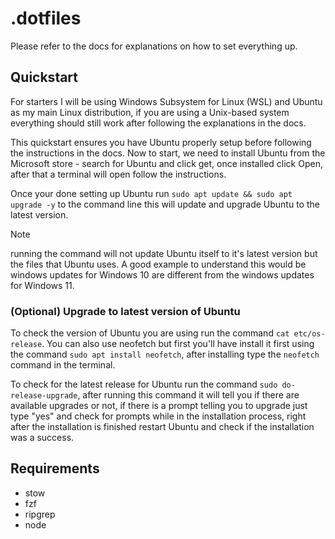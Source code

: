# .dotfiles
Please refer to the docs for explanations on how to set everything up.

## Quickstart
For starters I will be using Windows Subsystem for Linux (WSL) and Ubuntu as my
main Linux distribution, if you are using a Unix-based system everything should
still work after following the explanations in the docs. 

This quickstart ensures you have Ubuntu properly setup before following the
instructions in the docs. Now to start, we need to install Ubuntu from the
Microsoft store - search for Ubuntu and click get, once installed click Open,
after that a terminal will open follow the instructions.

Once your done setting up Ubuntu run `sudo apt update && sudo apt upgrade -y`
to the command line this will update and upgrade Ubuntu to the latest version.
> [!NOTE]
running the command will not update Ubuntu itself to it's latest version but
the files that Ubuntu uses. A good example to understand this would be windows
updates for Windows 10 are different from the windows updates for Windows 11.

### (Optional) Upgrade to latest version of Ubuntu
To check the version of Ubuntu you are using run the command
`cat etc/os-release`. You can also use neofetch but first you'll have install
it first using the command `sudo apt install neofetch`, after installing type
the `neofetch` command in the terminal.

To check for the latest release for Ubuntu run the command
`sudo do-release-upgrade`, after running this command it will tell you if there
are available upgrades or not, if there is a prompt telling you to upgrade just
type "yes" and check for prompts while in the installation process, right after
the installation is finished restart Ubuntu and check if the installation was a
success.

## Requirements
- stow
- fzf
- ripgrep
- node
